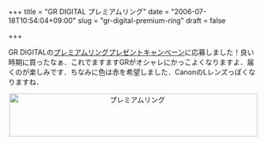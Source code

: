 +++
title = "GR DIGITAL プレミアムリング"
date = "2006-07-18T10:54:04+09:00"
slug = "gr-digital-premium-ring"
draft = false

+++

<p>GR DIGITALの<a href="http://www.ricoh.co.jp/dc/gr/award/">プレミアムリングプレゼントキャンペーン</a>に応募しました！良い時期に買ったなぁ．これでますますGRがオシャレにかっこよくなりますよ．届くのが楽しみです．ちなみに色は赤を希望しました．CanonのLレンズっぽくなりますね．</p>
<p><center><a href="http://www.flickr.com/photos/june29/191756472/" title="Photo Sharing"><img src="http://static.flickr.com/75/191756472_dffa0adabb.jpg" width="500" height="87" alt="プレミアムリング" border="none" /></a><br />
</center></p>
